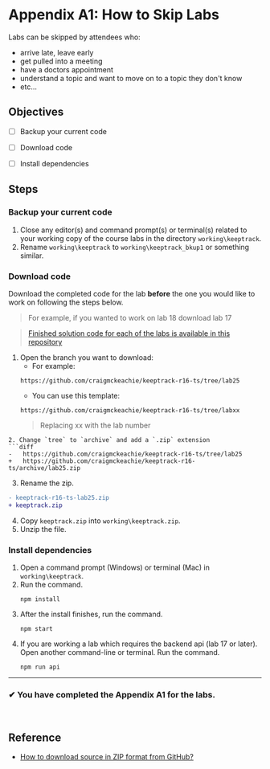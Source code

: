 # Appendix A1: How to Skip Labs

Labs can be skipped by attendees who:
- arrive late, leave early
- get pulled into a meeting
- have a doctors appointment
- understand a topic and want to move on to a topic they don't know
- etc...

## Objectives

- [ ] Backup your current code
- [ ] Download code
- [ ] Install dependencies


## Steps

### Backup your current code

1. Close any editor(s) and command prompt(s) or terminal(s) related to your working copy of the course labs in the directory `working\keeptrack`.
1. Rename `working\keeptrack` to `working\keeptrack_bkup1` or something similar.


### Download code
Download the completed code for the lab **before** the one you would like to work on following the steps below.
   > For example, if you wanted to work on lab 18 download lab 17

   > [Finished solution code for each of the labs is available in this repository](https://github.com/craigmckeachie/keeptrack-r16-ts)

1. Open the branch you want to download: 
   - For example:
    ```shell
    https://github.com/craigmckeachie/keeptrack-r16-ts/tree/lab25 
    ```
   - You can use this template:
    ```shell
    https://github.com/craigmckeachie/keeptrack-r16-ts/tree/labxx 
    ```
    > Replacing xx with the lab number
   
 ```
 2. Change `tree` to `archive` and add a `.zip` extension
 ```diff
 -   https://github.com/craigmckeachie/keeptrack-r16-ts/tree/lab25
 +   https://github.com/craigmckeachie/keeptrack-r16-ts/archive/lab25.zip 
 ```
 3. Rename the zip.
 ```diff
 - keeptrack-r16-ts-lab25.zip
 + keeptrack.zip
 ``` 
 4. Copy `keeptrack.zip` into `working\keeptrack.zip`.
 5. Unzip the file.

### Install dependencies
1. Open a command prompt (Windows) or terminal (Mac) in `working\keeptrack`.
1. Run the command.
    ```shell
    npm install
    ```
1. After the install finishes, run the command.
    ```shell
    npm start
    ```
1. If you are working a lab which requires the backend api (lab 17 or later). Open another command-line or terminal. Run the command.
    ```shell
    npm run api
    ```


---

### &#10004; You have completed the Appendix A1 for the labs.


<br>

## Reference
- [How to download source in ZIP format from GitHub?](https://stackoverflow.com/questions/2751227/how-to-download-source-in-zip-format-from-github)


